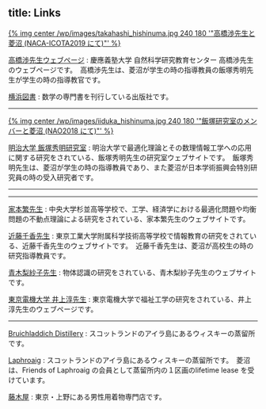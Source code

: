 title: Links
---

[{% img center /wp/images/takahashi_hishinuma.jpg 240 180 '"高橋渉先生と菱沼 (NACA-ICOTA2019 にて)"' %}](http://www.sci.keio.ac.jp/member/detail.php?eid=00119)

[高橋渉先生ウェブページ](http://www.sci.keio.ac.jp/member/detail.php?eid=00119)
: 慶應義塾大学 自然科学研究教育センター 高橋渉先生のウェブページです。　高橋渉先生は、菱沼が学生の時の指導教員の飯塚秀明先生が学生の時の指導教官です。

[横浜図書](http://yokohamapublishers.jp)
: 数学の専門書を刊行している出版社です。

---

[{% img center /wp/images/iiduka_hishinuma.jpg 240 180 '"飯塚研究室のメンバーと菱沼 (NAO2018 にて)"' %}](https://iiduka.net)

[明治大学 飯塚秀明研究室](http://iiduka.net)
: 明治大学で最適化理論とその数理情報工学への応用に関する研究をされている、飯塚秀明先生の研究室ウェブサイトです。　飯塚秀明先生は、菱沼が学生の時の指導教員であり、また菱沼が日本学術振興会特別研究員の時の受入研究者です。

---

---

[家本繁先生](http://c-faculty.chuo-u.ac.jp/~iemoto/)
: 中央大学杉並高等学校で、工学、経済学における最適化問題や均衡問題の不動点理論による研究をされている、家本繁先生のウェブサイトです。

[近藤千香先生](http://www1.hst.titech.ac.jp/~kondo/)
: 東京工業大学附属科学技術高等学校で情報教育の研究をされている、近藤千香先生のウェブサイトです。　近藤千香先生は、菱沼が高校生の時の研究指導教員です。

[青木梨紗子先生](https://daori.web.fc2.com)
: 物体認識の研究をされている、青木梨紗子先生のウェブサイトです。

[東京電機大学 井上淳先生](https://ra-data.dendai.ac.jp/tduhp/KgApp?kyoinId=ymbogiooggy)
: 東京電機大学で福祉工学の研究をされている、井上淳先生のウェブページです。

---

[Bruichladdich Distillery](http://bruichladdich.com)
: スコットランドのアイラ島にあるウィスキーの蒸留所です。

[Laphroaig](https://www.laphroaig.com)
: スコットランドのアイラ島にあるウィスキーの蒸留所です。　菱沼は、Friends of Laphroaig の会員として蒸留所内の１区画のlifetime lease を受けています。

[藤木屋](https://fujikiya-kimono.com/)
: 東京・上野にある男性用着物専門店です。
